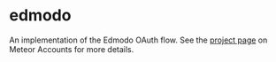 # edmodo

An implementation of the Edmodo OAuth flow. See the [project
page](https://www.meteor.com/accounts) on Meteor Accounts for more
details.
